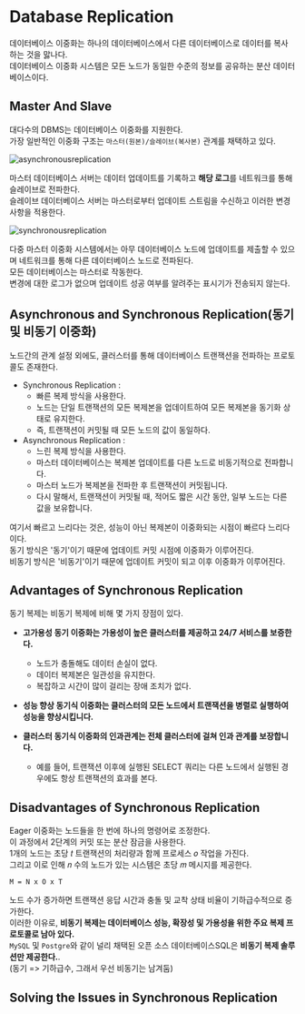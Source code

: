 # Database Replication

데이터베이스 이중화는 하나의 데이터베이스에서 다른 데이터베이스로 데이터를 복사하는 것을 맗나다.     
데이터베이스 이중화 시스템은 모든 노드가 동일한 수준의 정보를 공유하는 분산 데이터베이스이다.    

## Master And Slave

대다수의 DBMS는 데이터베이스 이중화를 지원한다.   
가장 일반적인 이중화 구조는 `마스터(원본)/슬레이브(복사본)` 관계를 채택하고 있다.  

![asynchronousreplication](https://user-images.githubusercontent.com/50267433/164360492-25bade02-af8a-476d-a07c-eaffc65bf90e.png)

마스터 데이터베이스 서버는 데이터 업데이트를 기록하고 **해당 로그**를 네트워크를 통해 슬레이브로 전파한다.   
슬레이브 데이터베이스 서버는 마스터로부터 업데이트 스트림을 수신하고 이러한 변경 사항을 적용한다.   

![synchronousreplication](https://user-images.githubusercontent.com/50267433/164360556-850e1775-727b-4ab6-b25f-d7958769e429.png)

다중 마스터 이중화 시스템에서는 아무 데이터베이스 노드에 업데이트를 제출할 수 있으며 네트워크를 통해 다른 데이터베이스 노드로 전파된다.    
모든 데이터베이스는 마스터로 작동한다.     
변경에 대한 로그가 없으며 업데이트 성공 여부를 알려주는 표시기가 전송되지 않는다.  

## Asynchronous and Synchronous Replication(동기 및 비동기 이중화)  
노드간의 관계 설정 외에도, 클러스터를 통해 데이터베이스 트랜잭션을 전파하는 프로토콜도 존재한다.   

* Synchronous Replication :    
    * 빠른 복제 방식을 사용한다.  
    * 노드는 단일 트랜잭션의 모든 복제본을 업데이트하여 모든 복제본을 동기화 상태로 유지한다.   
    * 즉, 트랜잭션이 커밋될 때 모든 노드의 값이 동일하다.   
* Asynchronous Replication :    
    * 느린 복제 방식을 사용한다. 
    * 마스터 데이터베이스는 복제본 업데이트를 다른 노드로 비동기적으로 전파합니다. 
    * 마스터 노드가 복제본을 전파한 후 트랜잭션이 커밋됩니다. 
    * 다시 말해서, 트랜잭션이 커밋될 때, 적어도 짧은 시간 동안, 일부 노드는 다른 값을 보유합니다.

여기서 빠르고 느리다는 것은, 성능이 아닌 복제본이 이중화되는 시점이 빠르다 느리다이다.   
동기 방식은 '동기'이기 때문에 업데이트 커밋 시점에 이중화가 이루어진다.    
비동기 방식은 '비동기'이기 때문에 업데이트 커밋이 되고 이후 이중화가 이루어진다.   

## Advantages of Synchronous Replication

동기 복제는 비동기 복제에 비해 몇 가지 장점이 있다.   

* **고가용성 동기 이중화는 가용성이 높은 클러스터를 제공하고 24/7 서비스를 보증한다.**    
    * 노드가 충돌해도 데이터 손실이 없다.   
    * 데이터 복제본은 일관성을 유지한다.   
    * 복잡하고 시간이 많이 걸리는 장애 조치가 없다.     
  
* **성능 향상 동기식 이중화는 클러스터의 모든 노드에서 트랜잭션을 병렬로 실행하여 성능을 향상시킵니다.**
* **클러스터 동기식 이중화의 인과관계는 전체 클러스터에 걸쳐 인과 관계를 보장합니다.**   
    * 예를 들어, 트랜잭션 이후에 실행된 SELECT 쿼리는 다른 노드에서 실행된 경우에도 항상 트랜잭션의 효과를 본다.   

## Disadvantages of Synchronous Replication
  
Eager 이중화는 노드들을 한 번에 하나의 명령어로 조정한다.       
이 과정에서 2단계의 커밋 또는 분산 잠금을 사용한다.     
1개의 노드는 초당 𝑡 트랜잭션의 처리량과 함께 프로세스 𝑜 작업을 가진다.    
그리고 이로 인해 𝑛 수의 노드가 있는 시스템은 초당 𝑚 메시지를 제공한다.      
             
```
M = N x O x T   
```  

노드 수가 증가하면 트랜잭션 응답 시간과 충돌 및 교착 상태 비율이 기하급수적으로 증가한다.       
이러한 이유로, **비동기 복제는 데이터베이스 성능, 확장성 및 가용성을 위한 주요 복제 프로토콜로 남아 있다.**            
`MySQL` 및 `Postgre`와 같이 널리 채택된 오픈 소스 데이터베이스SQL은 **비동기 복제 솔루션만 제공한다.**.       
(동기 => 기하급수, 그래서 우선 비동기는 남겨둠)   
  
## Solving the Issues in Synchronous Replication






